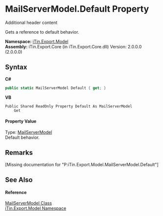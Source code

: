 # MailServerModel.Default Property 
Additional header content 

Gets a reference to default behavior.

**Namespace:**&nbsp;<a href="N_iTin_Export_Model">iTin.Export.Model</a><br />**Assembly:**&nbsp;iTin.Export.Core (in iTin.Export.Core.dll) Version: 2.0.0.0 (2.0.0.0)

## Syntax

**C#**<br />
``` C#
public static MailServerModel Default { get; }
```

**VB**<br />
``` VB
Public Shared ReadOnly Property Default As MailServerModel
	Get
```


#### Property Value
Type: <a href="T_iTin_Export_Model_MailServerModel">MailServerModel</a><br />Default behavior.

## Remarks
\[Missing <remarks> documentation for "P:iTin.Export.Model.MailServerModel.Default"\]

## See Also


#### Reference
<a href="T_iTin_Export_Model_MailServerModel">MailServerModel Class</a><br /><a href="N_iTin_Export_Model">iTin.Export.Model Namespace</a><br />
